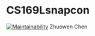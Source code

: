 # CS169Lsnapcon
[![Maintainability](https://api.codeclimate.com/v1/badges/37f946daf7559ae0570b/maintainability)](https://codeclimate.com/github/CS169LGroup/CS169Lsnapcon/maintainability)
Zhuowen Chen
